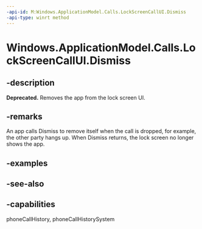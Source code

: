 ```yaml
---
-api-id: M:Windows.ApplicationModel.Calls.LockScreenCallUI.Dismiss
-api-type: winrt method
---
```


<!-- Method syntax
public void Dismiss()
-->

# Windows.ApplicationModel.Calls.LockScreenCallUI.Dismiss

## -description
**Deprecated.** Removes the app from the lock screen UI.

## -remarks
An app calls Dismiss to remove itself when the call is dropped, for example, the other party hangs up. When Dismiss returns, the lock screen no longer shows the app.

## -examples

## -see-also

## -capabilities
phoneCallHistory, phoneCallHistorySystem
